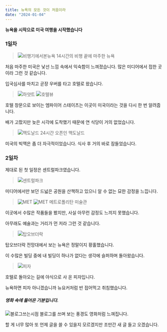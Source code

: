 ```yaml
---
title: 뉴욕의 모든 것이 처음이라
date: "2024-01-04"
---
```


**뉴욕을 시작으로 미국 여행을 시작했습니다**

### 1일차

> ![비행기에서본뉴욕](https://github.com/TaehyunJeon0203/TaehyunJeon0203.github.io/assets/84451999/334a763a-385a-4023-a191-0ce97c3b09a7)
> 14시간의 비행 끝에 마주한 뉴욕

처음 마주한 미국은 낯선 느낌 속에서 익숙함이 느껴졌습니다.
많은 미디어에서 접한 곳이라 그런 것 같습니다.

입국심사를 마치고 곧장 우버를 타고 호텔로 왔습니다.

> ![하얏트](https://github.com/TaehyunJeon0203/TaehyunJeon0203.github.io/assets/84451999/50274797-1013-4a88-8795-4530cc1d4f9f) ![호텔뷰](https://github.com/TaehyunJeon0203/TaehyunJeon0203.github.io/assets/84451999/2c67ed3a-1059-439e-8eb2-74c1ced9e612)

호텔 창문으로 보이는 엠파이어 스테이츠는 이곳이 미국이라는 것을 다시 한 번 알려줍니다.

배가 고팠지만 늦은 시각에 도착했기 때문에 연 식당이 거의 없었습니다.

> ![맥도날드](https://github.com/TaehyunJeon0203/TaehyunJeon0203.github.io/assets/84451999/1faa111f-0227-479a-a25d-03f1180782ac)
> 24시간 오픈인 맥도날드

미국의 빅맥은 좀 더 자극적이었습니다. 식사 후 거의 바로 잠들었습니다.

### 2일차

제대로 된 첫 일정은 센트럴파크였습니다.

> ![센트럴파크](https://github.com/TaehyunJeon0203/TaehyunJeon0203.github.io/assets/84451999/15b44b26-3623-4fe6-89a5-eb5f21f3b6a3)

미디어에서만 보던 드넓은 공원을 산책하고 있으니 알 수 없는 묘한 감정을 느낍니다.

> ![MET](https://github.com/TaehyunJeon0203/TaehyunJeon0203.github.io/assets/84451999/a6a4bc11-d22e-4840-8976-3e67c44109c4) ![MET](https://github.com/TaehyunJeon0203/TaehyunJeon0203.github.io/assets/84451999/b498b694-21c9-4cf2-ab14-809213d7a311)
> 메트로폴리탄 미술관

이곳에서 수많은 작품들을 봤지만, 사실 아무런 감정도 느끼지 못했습니다.

아무래도 예술과는 거리가 먼 저라 그런 것 같습니다.

> ![탑오브더락](https://github.com/TaehyunJeon0203/TaehyunJeon0203.github.io/assets/84451999/17ce877c-99c5-48bd-b01e-2855657294ca)

탑오브더락 전망대에서 보는 뉴욕은 정말이지 황홀했습니다.

이 수많은 빌딩 중에 내 빌딩이 하나가 없다는 생각에 슬퍼하며 돌아왔습니다.

> ![피자](https://github.com/TaehyunJeon0203/TaehyunJeon0203.github.io/assets/84451999/5022dd6e-f77d-4faf-83d2-2c25ee0920cc)

호텔로 돌아오는 길에 야식으로 사 온 피자입니다.

뉴욕하면 피자 아니겠습니까 뉴요커처럼 반 접어먹고 취침했습니다.

##### 영화 속에 들어온 기분입니다.

![블로그쓰는시점](https://github.com/TaehyunJeon0203/TaehyunJeon0203.github.io/assets/84451999/1e4fac49-5bc8-4a77-a9bb-9cb0e6f041a9)
블로그를 쓰며 보는 풍경도 영화처럼 느껴집니다.

할 게 너무 많아 또 언제 글을 쓸 수 있을지 모르겠지만 조만간 새 글 들고 오겠습니다.
